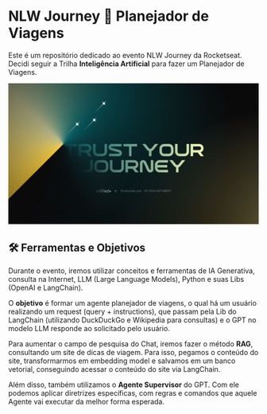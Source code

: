 # NLW Journey 🚀 Planejador de Viagens
Este é um repositório dedicado ao evento NLW Journey da Rocketseat. Decidi seguir a Trilha **Inteligência Artificial** para fazer um Planejador de Viagens.

![wallpaper](/assets/wallpaper.png)

## 🛠️ Ferramentas e Objetivos
Durante o evento, iremos utilizar conceitos e ferramentas de IA Generativa, consulta na Internet, LLM (Large Language Models), Python e suas Libs (OpenAI e LangChain). 

O **objetivo** é formar um agente planejador de viagens, o qual há um usuário realizando um request (query + instructions), que passam pela Lib do LangChain (utilizando DuckDuckGo e Wikipedia para consultas) e o GPT no modelo LLM responde ao solicitado pelo usuário. 

Para aumentar o campo de pesquisa do Chat, iremos fazer o método **RAG**, consultando um site de dicas de viagem. Para isso, pegamos o conteúdo do site, transformarmos em embedding model e salvamos em um banco vetorial, conseguindo acessar o conteúdo do site via LangChain.

Além disso, também utilizamos o **Agente Supervisor** do GPT. Com ele podemos aplicar diretrizes específicas, com regras e comandos que aquele Agente vai executar da melhor forma esperada. 
